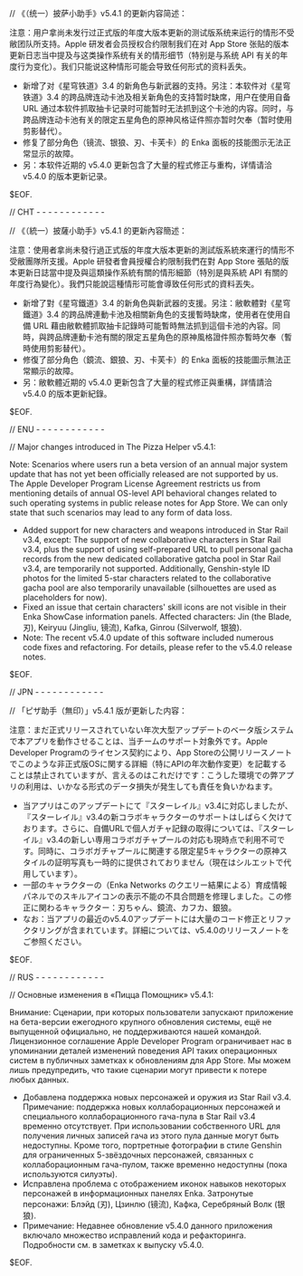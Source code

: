 // 《（统一）披萨小助手》v5.4.1 的更新内容简述：

注意：用户拿尚未发行过正式版的年度大版本更新的测试版系统来运行的情形不受敝团队所支持。Apple 研发者会员授权合约限制我们在对 App Store 张贴的版本更新日志当中提及与这类操作系统有关的情形细节（特别是与系统 API 有关的年度行为变化）。我们只能说这种情形可能会导致任何形式的资料丢失。

- 新增了对《星穹铁道》3.4 的新角色与新武器的支持。另注：本软件对《星穹铁道》3.4 的跨品牌连动卡池及相关新角色的支持暂时缺席，用户在使用自备 URL 通过本软件抓取抽卡记录时可能暂时无法抓到这个卡池的内容。同时，与跨品牌连动卡池有关的限定五星角色的原神风格证件照亦暂时欠奉（暂时使用剪影替代）。
- 修复了部分角色（镜流、银狼、刃、卡芙卡）的 Enka 面板的技能图示无法正常显示的故障。
- 另：本软件近期的 v5.4.0 更新包含了大量的程式修正与重构，详情请洽 v5.4.0 的版本更新记录。

$EOF.

// CHT - - - - - - - - - - - -

// 《（統一）披薩小助手》v5.4.1 的更新內容簡述：

注意：使用者拿尚未發行過正式版的年度大版本更新的測試版系統來運行的情形不受敝團隊所支援。Apple 研發者會員授權合約限制我們在對 App Store 張貼的版本更新日誌當中提及與這類操作系統有關的情形細節（特別是與系統 API 有關的年度行為變化）。我們只能說這種情形可能會導致任何形式的資料丟失。

- 新增了對《星穹鐵道》3.4 的新角色與新武器的支援。另注：敝軟體對《星穹鐵道》3.4 的跨品牌連動卡池及相關新角色的支援暫時缺席，使用者在使用自備 URL 藉由敝軟體抓取抽卡記錄時可能暫時無法抓到這個卡池的內容。同時，與跨品牌連動卡池有關的限定五星角色的原神風格證件照亦暫時欠奉（暫時使用剪影替代）。
- 修復了部分角色（鏡流、銀狼、刃、卡芙卡）的 Enka 面板的技能圖示無法正常顯示的故障。
- 另：敝軟體近期的 v5.4.0 更新包含了大量的程式修正與重構，詳情請洽 v5.4.0 的版本更新紀錄。

$EOF.

// ENU - - - - - - - - - - - -

// Major changes introduced in The Pizza Helper v5.4.1:

Note: Scenarios where users run a beta version of an annual major system update that has not yet been officially released are not supported by us. The Apple Developer Program License Agreement restricts us from mentioning details of annual OS-level API behavioral changes related to such operating systems in public release notes for App Store. We can only state that such scenarios may lead to any form of data loss.

- Added support for new characters and weapons introduced in Star Rail v3.4, except: The support of new collaborative characters in Star Rail v3.4, plus the support of using self-prepared URL to pull personal gacha records from the new dedicated collaborative gatcha pool in Star Rail v3.4, are temporarily not supported. Additionally, Genshin-style ID photos for the limited 5-star characters related to the collaborative gacha pool are also temporarily unavailable (silhouettes are used as placeholders for now).
- Fixed an issue that certain characters' skill icons are not visible in their Enka ShowCase information panels. Affected characters: Jin (the Blade, 刃), Keiryuu (Jingliu, 镜流), Kafka, Ginrou (Silverwolf, 银狼).
- Note: The recent v5.4.0 update of this software included numerous code fixes and refactoring. For details, please refer to the v5.4.0 release notes.

$EOF.

// JPN - - - - - - - - - - - -

// 「ピザ助手（無印）」v5.4.1 版が更新した内容：

注意：まだ正式リリースされていない年次大型アップデートのベータ版システムで本アプリを動作させることは、当チームのサポート対象外です。Apple Developer Programのライセンス契約により、App Storeの公開リリースノートでこのような非正式版OSに関する詳細（特にAPIの年次動作変更）を記載することは禁止されていますが、言えるのはこれだけです：こうした環境での弊アプリの利用は、いかなる形式のデータ損失が発生しても責任を負いかねます。

- 当アプリはこのアップデートにて『スターレイル』v3.4に対応しましたが、『スターレイル』v3.4の新コラボキャラクターのサポートはしばらく欠けております。さらに、自備URLで個人ガチャ記録の取得については、『スターレイル』v3.4の新しい専用コラボガチャプールの対応も現時点で利用不可です。同時に、コラボガチャプールに関連する限定星5キャラクターの原神スタイルの証明写真も一時的に提供されておりません（現在はシルエットで代用しています）。
- 一部のキャラクターの（Enka Networks のクエリー結果による）育成情報パネルでのスキルアイコンの表示不能の不具合問題を修理しました。この修正に関わるキャラクター：刃ちゃん、鏡流、カフカ、銀狼。
- なお：当アプリの最近のv5.4.0アップデートには大量のコード修正とリファクタリングが含まれています。詳細については、v5.4.0のリリースノートをご参照ください。

$EOF.

// RUS - - - - - - - - - - - -

// Основные изменения в «Пицца Помощник» v5.4.1:

Внимание: Сценарии, при которых пользователи запускают приложение на бета-версии ежегодного крупного обновления системы, ещё не выпущенной официально, не поддерживаются нашей командой. Лицензионное соглашение Apple Developer Program ограничивает нас в упоминании деталей изменений поведения API таких операционных систем в публичных заметках к обновлениям для App Store. Мы можем лишь предупредить, что такие сценарии могут привести к потере любых данных.

- Добавлена поддержка новых персонажей и оружия из Star Rail v3.4. Примечание: поддержка новых коллаборационных персонажей и специального коллаборационного гача-пула в Star Rail v3.4 временно отсутствует. При использовании собственного URL для получения личных записей гача из этого пула данные могут быть недоступны. Кроме того, портретные фотографии в стиле Genshin для ограниченных 5-звёздочных персонажей, связанных с коллаборационным гача-пулом, также временно недоступны (пока используются силуэты).
- Исправлена проблема с отображением иконок навыков некоторых персонажей в информационных панелях Enka. Затронутые персонажи: Блэйд (刃), Цзинлю (镜流), Кафка, Серебряный Волк (银狼).
- Примечание: Недавнее обновление v5.4.0 данного приложения включало множество исправлений кода и рефакторинга. Подробности см. в заметках к выпуску v5.4.0.

$EOF.
